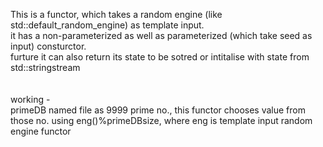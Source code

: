 This is a functor, which takes a random engine (like std::default_random_engine) as template input.<br>
it has a non-parameterized as well as parameterized (which take seed as input) consturctor.<br>
furture it can also return its state to be sotred or intitalise with state from std::stringstream<br><br>
<br>
working -<br>
primeDB named file as 9999 prime no., this functor chooses value from those no. using eng()%primeDBsize, where eng is template input random engine functor
